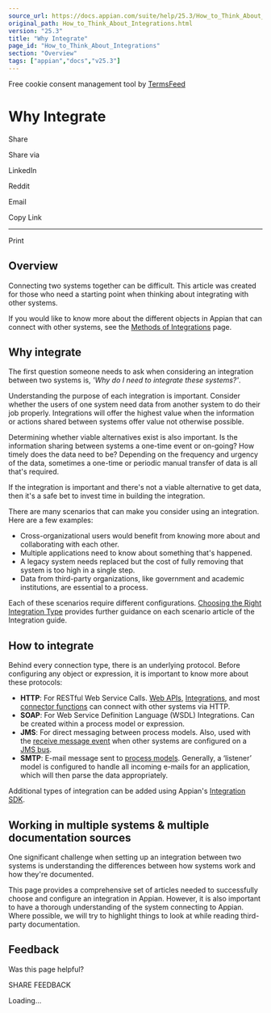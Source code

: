 ```yaml
---
source_url: https://docs.appian.com/suite/help/25.3/How_to_Think_About_Integrations.html
original_path: How_to_Think_About_Integrations.html
version: "25.3"
title: "Why Integrate"
page_id: "How_to_Think_About_Integrations"
section: "Overview"
tags: ["appian","docs","v25.3"]
---
```



Free cookie consent management tool by [TermsFeed](https://www.termsfeed.com/)

# Why Integrate

Share

Share via

LinkedIn

Reddit

Email

Copy Link

* * *

Print

## Overview

Connecting two systems together can be difficult. This article was created for those who need a starting point when thinking about integrating with other systems.

If you would like to know more about the different objects in Appian that can connect with other systems, see the [Methods of Integrations](methods_of_integrations.html) page.

## Why integrate

The first question someone needs to ask when considering an integration between two systems is, _'Why do I need to integrate these systems?'_.

Understanding the purpose of each integration is important. Consider whether the users of one system need data from another system to do their job properly. Integrations will offer the highest value when the information or actions shared between systems offer value not otherwise possible.

Determining whether viable alternatives exist is also important. Is the information sharing between systems a one-time event or on-going? How timely does the data need to be? Depending on the frequency and urgency of the data, sometimes a one-time or periodic manual transfer of data is all that's required.

If the integration is important and there's not a viable alternative to get data, then it's a safe bet to invest time in building the integration.

There are many scenarios that can make you consider using an integration. Here are a few examples:

-   Cross-organizational users would benefit from knowing more about and collaborating with each other.
-   Multiple applications need to know about something that's happened.
-   A legacy system needs replaced but the cost of fully removing that system is too high in a single step.
-   Data from third-party organizations, like government and academic institutions, are essential to a process.

Each of these scenarios require different configurations. [Choosing the Right Integration Type](Choosing_the_Right_Type_of_Integration.html) provides further guidance on each scenario article of the Integration guide.

## How to integrate

Behind every connection type, there is an underlying protocol. Before configuring any object or expression, it is important to know more about these protocols:

-   **HTTP**: For RESTful Web Service Calls. [Web APIs](Web_APIs.html), [Integrations](Integration_Object.html), and most [connector functions](Connectors.html) can connect with other systems via HTTP.
-   **SOAP**: For Web Service Definition Language (WSDL) Integrations. Can be created within a process model or expression.
-   **JMS**: For direct messaging between process models. Also, used with the [receive message event](Receive_Message_Event.html) when other systems are configured on a [JMS bus](Working_with_the_Java_Messaging_Service.html).
-   **SMTP**: E-mail message sent to [process models](Sending_an_Email_Message_to_a_Process.html). Generally, a ‘listener’ model is configured to handle all incoming e-mails for an application, which will then parse the data appropriately.

Additional types of integration can be added using Appian's [Integration SDK](integration-sdk-overview.html).

## Working in multiple systems & multiple documentation sources

One significant challenge when setting up an integration between two systems is understanding the differences between how systems work and how they're documented.

This page provides a comprehensive set of articles needed to successfully choose and configure an integration in Appian. However, it is also important to have a thorough understanding of the system connecting to Appian. Where possible, we will try to highlight things to look at while reading third-party documentation.

## Feedback

Was this page helpful?

SHARE FEEDBACK

Loading...